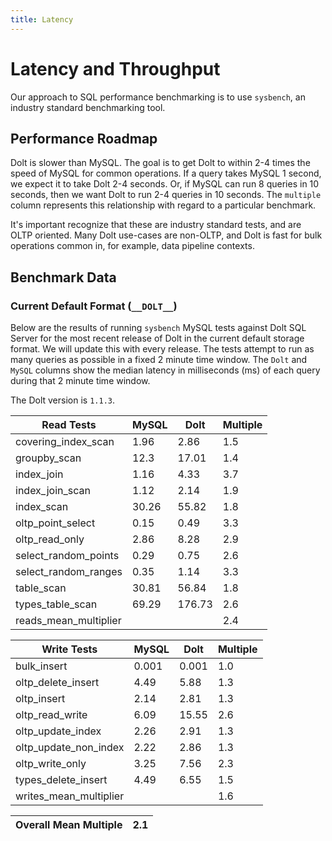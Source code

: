 ```yaml
---
title: Latency
---
```


# Latency and Throughput

Our approach to SQL performance benchmarking is to use `sysbench`, an
industry standard benchmarking tool.

## Performance Roadmap

Dolt is slower than MySQL. The goal is to get Dolt to within 2-4 times
the speed of MySQL for common operations. If a query takes MySQL 1
second, we expect it to take Dolt 2-4 seconds. Or, if MySQL can run 8
queries in 10 seconds, then we want Dolt to run 2-4 queries in 10
seconds. The `multiple` column represents this relationship with
regard to a particular benchmark.

It's important recognize that these are industry standard tests, and
are OLTP oriented. Many Dolt use-cases are non-OLTP, and Dolt is fast
for bulk operations common in, for example, data pipeline contexts.

## Benchmark Data

### Current Default Format (`__DOLT__`)

Below are the results of running `sysbench` MySQL tests against Dolt
SQL Server for the most recent release of Dolt in the current default 
storage format. We will update this with every release. The tests 
attempt to run as many queries as possible in a fixed 2 minute time 
window. The `Dolt` and `MySQL` columns show the median latency in 
milliseconds (ms) of each query during that 2 minute time window.

The Dolt version is `1.1.3`.

<!-- START___DOLT___LATENCY_RESULTS_TABLE -->
|       Read Tests        | MySQL |  Dolt  | Multiple |
|-------------------------|-------|--------|----------|
| covering\_index\_scan   |  1.96 |   2.86 |      1.5 |
| groupby\_scan           |  12.3 |  17.01 |      1.4 |
| index\_join             |  1.16 |   4.33 |      3.7 |
| index\_join\_scan       |  1.12 |   2.14 |      1.9 |
| index\_scan             | 30.26 |  55.82 |      1.8 |
| oltp\_point\_select     |  0.15 |   0.49 |      3.3 |
| oltp\_read\_only        |  2.86 |   8.28 |      2.9 |
| select\_random\_points  |  0.29 |   0.75 |      2.6 |
| select\_random\_ranges  |  0.35 |   1.14 |      3.3 |
| table\_scan             | 30.81 |  56.84 |      1.8 |
| types\_table\_scan      | 69.29 | 176.73 |      2.6 |
| reads\_mean\_multiplier |       |        |      2.4 |

|       Write Tests        | MySQL | Dolt  | Multiple |
|--------------------------|-------|-------|----------|
| bulk\_insert             | 0.001 | 0.001 |      1.0 |
| oltp\_delete\_insert     |  4.49 |  5.88 |      1.3 |
| oltp\_insert             |  2.14 |  2.81 |      1.3 |
| oltp\_read\_write        |  6.09 | 15.55 |      2.6 |
| oltp\_update\_index      |  2.26 |  2.91 |      1.3 |
| oltp\_update\_non\_index |  2.22 |  2.86 |      1.3 |
| oltp\_write\_only        |  3.25 |  7.56 |      2.3 |
| types\_delete\_insert    |  4.49 |  6.55 |      1.5 |
| writes\_mean\_multiplier |       |       |      1.6 |

| Overall Mean Multiple | 2.1 |
|-----------------------|-----|
<!-- END___DOLT___LATENCY_RESULTS_TABLE -->
<br/>

